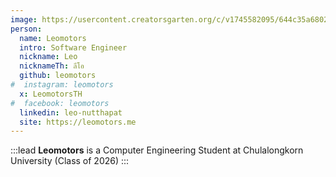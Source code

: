 ```yaml
---
image: https://usercontent.creatorsgarten.org/c/v1745582095/644c35a6802c02345887f156/leo_read_kob_book_frbsey.webp
person:
  name: Leomotors
  intro: Software Engineer
  nickname: Leo
  nicknameTh: ลีโอ
  github: leomotors
#  instagram: leomotors
  x: LeomotorsTH
#  facebook: leomotors
  linkedin: leo-nutthapat
  site: https://leomotors.me
---
```


:::lead
**Leomotors** is a Computer Engineering Student at Chulalongkorn University (Class of 2026)
:::
